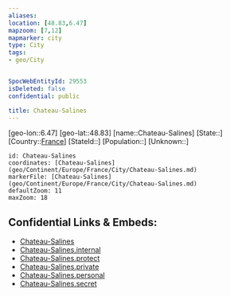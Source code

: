 ```yaml
---
aliases: 
location: [48.83,6.47]
mapzoom: [7,12] 
mapmarker: city 
type: City
tags:
- geo/City


SpocWebEntityId: 29553
isDeleted: false
confidential: public

title: Chateau-Salines
---
```

[geo-lon::6.47]
[geo-lat::48.83]
[name::Chateau-Salines]
[State::]
[Country::[France](geo/Continent/Europe/France.md)]
[StateId::]
[Population::]
[Unknown::]


```leaflet
id: Chateau-Salines
coordinates: [Chateau-Salines](geo/Continent/Europe/France/City/Chateau-Salines.md)
markerFile: [Chateau-Salines](geo/Continent/Europe/France/City/Chateau-Salines.md)
defaultZoom: 11 
maxZoom: 18
```


## Confidential Links & Embeds: 
- [Chateau-Salines](../../../../../../_public/geo/Continent/Europe/France/City/Chateau-Salines.md) 
- [Chateau-Salines.internal](../../../../../../_internal/geo/Continent/Europe/France/City/Chateau-Salines.internal.md) 
- [Chateau-Salines.protect](../../../../../../_protect/geo/Continent/Europe/France/City/Chateau-Salines.protect.md) 
- [Chateau-Salines.private](../../../../../../_private/geo/Continent/Europe/France/City/Chateau-Salines.private.md) 
- [Chateau-Salines.personal](../../../../../../_personal/geo/Continent/Europe/France/City/Chateau-Salines.personal.md) 
- [Chateau-Salines.secret](../../../../../../_secret/geo/Continent/Europe/France/City/Chateau-Salines.secret.md) 
